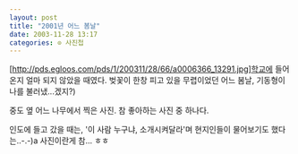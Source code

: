```yaml
---
layout: post
title: "2001년 어느 봄날"
date: 2003-11-28 13:17
categories: ⊙ 사진첩
---
```


[http://pds.egloos.com/pds/1/200311/28/66/a0006366_13291.jpg]학교에 들어온지 얼마 되지 않았을 때였다. 벚꽃이 한창 피고 있을 무렵이었던 어느 봄날, 기동형이 나를 불러냈...겠지?)

중도 옆 어느 나무에서 찍은 사진.
참 좋아하는 사진 중 하나다.

인도에 들고 갔을 때는, '이 사람 누구냐, 소개시켜달라'며 현지인들이 물어보기도 했다는..-.-)a 사진이란게 참... ㅎㅎ

       
